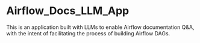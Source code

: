 # Airflow_Docs_LLM_App
This is an application built with LLMs to enable Airflow documentation Q&amp;A, with the intent of facilitating the process of building Airflow DAGs.

